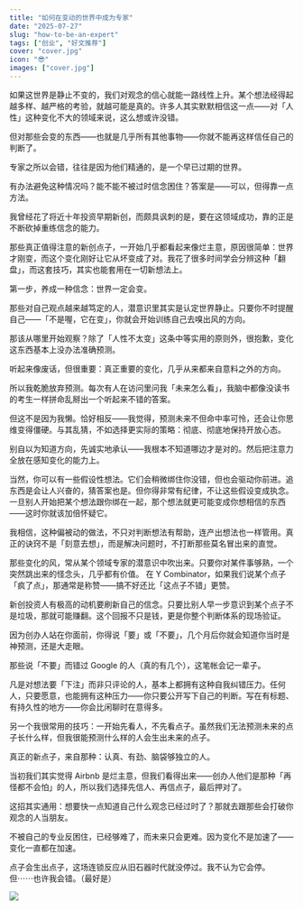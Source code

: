 ```yaml
---
title: "如何在变动的世界中成为专家"
date: "2025-07-27"
slug: "how-to-be-an-expert"
tags: ["创业", "好文推荐"]
cover: "cover.jpg"
icon: "😎"
images: ["cover.jpg"]
---
```

如果这世界是静止不变的，我们对观念的信心就能一路线性上升。某个想法经得起越多样、越严格的考验，就越可能是真的。许多人其实默默相信这一点——对「人性」这种变化不大的领域来说，这么想或许没错。



但对那些会变的东西——也就是几乎所有其他事物——你就不能再这样信任自己的判断了。



专家之所以会错，往往是因为他们精通的，是一个早已过期的世界。



有办法避免这种情况吗？能不能不被过时信念困住？答案是——可以，但得靠一点方法。



我曾经花了将近十年投资早期新创，而颇具讽刺的是，要在这领域成功，靠的正是不断砍掉重练信念的能力。



那些真正值得注意的新创点子，一开始几乎都看起来像烂主意，原因很简单：世界才刚变，而这个变化刚好让它从坏变成了对。我花了很多时间学会分辨这种「翻盘」，而这套技巧，其实也能套用在一切新想法上。



第一步，养成一种信念：世界一定会变。



那些对自己观点越来越笃定的人，潜意识里其实是认定世界静止。只要你不时提醒自己——「不是喔，它在变」，你就会开始训练自己去嗅出风的方向。



那该从哪里开始观察？除了「人性不太变」这条中等实用的原则外，很抱歉，变化这东西基本上没办法准确预测。



听起来像废话，但很重要：真正重要的变化，几乎从来都来自意料之外的方向。



所以我乾脆放弃预测。每次有人在访问里问我「未来怎么看」，我脑中都像没读书的考生一样拼命乱掰出一个听起来不错的答案。



但这不是因为我懒。恰好相反——我觉得，预测未来不但命中率可怜，还会让你思维变得僵硬。与其乱猜，不如选择更实际的策略：彻底、彻底地保持开放心态。



别自以为知道方向，先诚实地承认——我根本不知道哪边才是对的。然后把注意力全放在感知变化的能力上。



当然，你可以有一些假设性想法。它们会稍微绑住你没错，但也会驱动你前进。追东西是会让人兴奋的，猜答案也是。但你得非常有纪律，不让这些假设变成执念。
一旦别人开始把某个想法跟你绑在一起，那个想法就更可能变成你想相信的东西——这时你就该加倍怀疑它。



我相信，这种偏被动的做法，不只对判断想法有帮助，连产出想法也一样管用。真正的诀窍不是「刻意去想」，而是解决问题时，不打断那些莫名冒出来的直觉。



那些变化的风，常从某个领域专家的潜意识中吹出来。只要你对某件事够熟，一个突然跳出来的怪念头，几乎都有价值。
在 Y Combinator，如果我们说某个点子「疯了点」，那通常是称赞——搞不好还比「这点子不错」更赞。



新创投资人有极高的动机要刷新自己的信念。只要比别人早一步意识到某个点子不是垃圾，那就可能赚翻。这个回报不只是钱，更是你整个判断体系的现场验证。



因为创办人站在你面前，你得说「要」或「不要」，几个月后你就会知道你当时是神预测，还是大走眼。



那些说「不要」而错过 Google 的人（真的有几个），这笔帐会记一辈子。



凡是对想法要「下注」而非只评论的人，基本上都拥有这种自我纠错压力。任何人，只要愿意，也能拥有这种压力——你只要公开写下自己的判断。写在有标题、有持久性的地方——你会比闲聊时在意得多。



另一个我很常用的技巧：一开始先看人，不先看点子。虽然我们无法预测未来的点子长什么样，但我很能预测什么样的人会生出未来的点子。



真正的新点子，来自那种：认真、有劲、脑袋够独立的人。



当初我们其实觉得 Airbnb 是烂主意，但我们看得出来——创办人他们是那种「再怪都不会怕」的人，所以我们选择先信人、再信点子，最后押对了。



这招其实通用：想要快一点知道自己什么观念已经过时了？那就去跟那些会打破你观念的人当朋友。



不被自己的专业反困住，已经够难了，而未来只会更难。因为变化不是加速了——变化一直都在加速。



点子会生出点子，这场连锁反应从旧石器时代就没停过。我不认为它会停。
但⋯⋯也许我会错。（最好是）




![](https://prod-files-secure.s3.us-west-2.amazonaws.com/112d0858-5090-4d34-a606-b75eb8d65fd2/46476355-9cf3-4e99-9b7a-3531bc426380/1000202064.png?X-Amz-Algorithm=AWS4-HMAC-SHA256&X-Amz-Content-Sha256=UNSIGNED-PAYLOAD&X-Amz-Credential=ASIAZI2LB466Q7CKJLCK%2F20251029%2Fus-west-2%2Fs3%2Faws4_request&X-Amz-Date=20251029T192745Z&X-Amz-Expires=3600&X-Amz-Security-Token=IQoJb3JpZ2luX2VjECIaCXVzLXdlc3QtMiJGMEQCIEd6YKTx58P6qEsql1CmEPzXbBQH7l2G36pYXBE5n6DSAiBJK8rTodqpU%2FomvXs%2FpkbdPOYAxWtsjhbfIU9GyvMb5iqIBAjb%2F%2F%2F%2F%2F%2F%2F%2F%2F%2F8BEAAaDDYzNzQyMzE4MzgwNSIM2g0a%2FzEvMgTvWgVGKtwDeVPNDXCz9VjUl6DGK7L%2Fiu3L3IQPsrqwfq4yHECikDchKornyiZ6BBvsL9FhCql5SXTenqqIk6iLpWStvVlRix%2BSWPd819LJYy6VkSM1SeR5HhNKGgB2jkDcnCEVnOlRkQFX15Va%2F21XCjEeJRv3%2FG1tIGHbfzH0%2BQAkcKy6fB0anUnDChJZ5PRGr0yr%2BKKM7AHU9u5UxRIVFYO%2F6KOo4zinz9BnYX9qE696DsuprNKFRFIgbGls3dQzknD6lawWc%2Fnzin7OhZpjreHTvIW%2FXC3ChOhWmsqs%2BRAJGhYjGdxlFnX4Uj8pZqXgITQlELlj4LezreQI84HQwmtCzr6jAC9DIzX73Gmfa9anFwQ58vhiMjGtdDQMKeIlDZyS4%2FYYzUh7L7zBvajTBWysb%2BNTIAaua2vqdZhNZA5HeHI7qMeDaL0CtFTA1FG3hEANOMzBprI49fmZzeWlhXee9iajviKC0dgB23LEj7ZzewBk1o2t0hf3GzPFFpg5YtjCbr%2FjhqJpbmkqiAVpNdgD5%2FpRpQW9Z2kAXZozc10%2B%2BaURGUpwSF2fn2RevwkiRo%2B41vdin9seUdcaj1vpzcoL9ELARoibM0xo8tMlIrxnkuTVUrRhZqqDwCjMvNMcv5gwk5yJyAY6pgFepbCoG0zM9Qq5YGYYZZy8bf%2BYNvARVtBO46ULcX6CY505NWattZThgdqAnIAR4JZMGcKzp8Zz5%2BeRn6lmMu8TAdVtQxBqPJ17%2FTemGsKWg6RxTO%2BAX49dk6ra4WLUkIO1IYjeKrL2dByE3sdrSD9ejg%2FRju6KBh5kMRXVmA8Ro%2FM3Hwlh0tuh73VtWw5Se5LoXBPsX7yw4b0hqG%2BrrRBuk5futZ9o&X-Amz-Signature=fb0a5d21b17eb6e76b2928feb06d32c5006fc896a9c0787b5fbd2f721698f6b0&X-Amz-SignedHeaders=host&x-amz-checksum-mode=ENABLED&x-id=GetObject)

